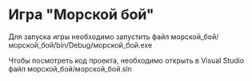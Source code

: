 # Игра "Морской бой"
<p>Для запуска игры необходимо запустить файл морской_бой/морской_бой/bin/Debug/морской_бой.exe<p>
<p>Чтобы посмотреть код проекта, необходимо открыть в Visual Studio файл морской_бой/морской_бой.sln<p>
